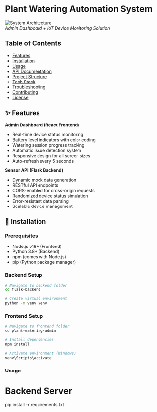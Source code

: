# Plant Watering Automation System

![System Architecture](https://via.placeholder.com/800x300.png?text=System+Architecture+Diagram)  
*Admin Dashboard + IoT Device Monitoring Solution*

## Table of Contents
- [Features](#-features)
- [Installation](#-installation)
- [Usage](#-usage)
- [API Documentation](#-api-documentation)
- [Project Structure](#-project-structure)
- [Tech Stack](#-tech-stack)
- [Troubleshooting](#-troubleshooting)
- [Contributing](#-contributing)
- [License](#-license)

## ✨ Features

**Admin Dashboard (React Frontend)**
- Real-time device status monitoring
- Battery level indicators with color coding
- Watering session progress tracking
- Automatic issue detection system
- Responsive design for all screen sizes
- Auto-refresh every 5 seconds

**Sensor API (Flask Backend)**
- Dynamic mock data generation
- RESTful API endpoints
- CORS-enabled for cross-origin requests
- Randomized device status simulation
- Error-resistant data parsing
- Scalable device management

## 🚀 Installation

### Prerequisites
- Node.js v16+ (Frontend)
- Python 3.8+ (Backend)
- npm (comes with Node.js)
- pip (Python package manager)

### Backend Setup
```bash
# Navigate to backend folder
cd flask-backend

# Create virtual environment
python -m venv venv

```
### Frontend Setup 
```bash
# Navigate to frontend folder
cd plant-watering-admin

# Install dependencies
npm install

# Activate environment (Windows)
venv\Scripts\activate
```

### Usage

# Backend Server


pip install -r requirements.txt
